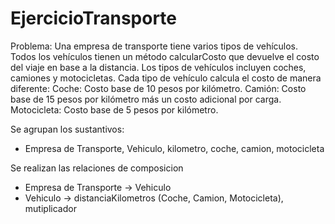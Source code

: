 # EjercicioTransporte

Problema: Una empresa de transporte tiene varios tipos de vehículos. Todos los vehículos tienen un método calcularCosto que devuelve el costo del viaje en base a la distancia. Los tipos de vehículos incluyen coches, camiones y motocicletas. Cada tipo de vehículo calcula el costo de manera diferente:
Coche: Costo base de 10 pesos por kilómetro.
Camión: Costo base de 15 pesos por kilómetro más un costo adicional por carga.
Motocicleta: Costo base de 5 pesos por kilómetro.

Se agrupan los sustantivos:

 - Empresa de Transporte, Vehiculo, kilometro, coche, camion, motocicleta

Se realizan las relaciones de composicion

 - Empresa de Transporte -> Vehiculo
 - Vehiculo -> distanciaKilometros (Coche, Camion, Motocicleta), mutiplicador
